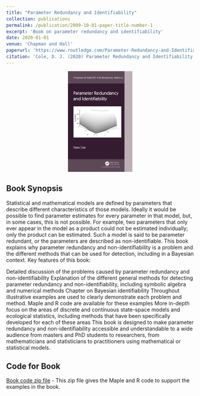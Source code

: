 ```yaml
---
title: "Parameter Redundancy and Identifiability"
collection: publications
permalink: /publication/2009-10-01-paper-title-number-1
excerpt: 'Book on parameter redundancy and identifiability'
date: 2020-01-01
venue: 'Chapman and Hall'
paperurl: 'https://www.routledge.com/Parameter-Redundancy-and-Identifiability/Cole/p/book/9781498720878'
citation: 'Cole, D. J. (2020) Parameter Redundancy and Identifiability. Chapman and Hall/CRC.'
---
```


<P align=center><IMG width="173" height="270" border="0" alt="Parameter Redundancy and Identifiability Book Cover" src="images/bookcoverCole2020.jpg"> </p>

 <h2>Book Synopsis</h2>

Statistical and mathematical models are defined by parameters that describe different characteristics of those models. Ideally it would be possible to find parameter estimates for every parameter in that model, but, in some cases, this is not possible. For example, two parameters that only ever appear in the model as a product could not be estimated individually; only the product can be estimated. Such a model is said to be parameter redundant, or the parameters are described as non-identifiable. This book explains why parameter redundancy and non-identifiability is a problem and the different methods that can be used for detection, including in a Bayesian context. Key features of this book:

Detailed discussion of the problems caused by parameter redundancy and non-identifiability
Explanation of the different general methods for detecting parameter redundancy and non-identifiability, including symbolic algebra and numerical methods
Chapter on Bayesian identifiability
Throughout illustrative examples are used to clearly demonstrate each problem and method. Maple and R code are available for these examples
More in-depth focus on the areas of discrete and continuous state-space models and ecological statistics, including methods that have been specifically developed for each of these areas
This book is designed to make parameter redundancy and non-identifiability accessible and understandable to a wide audience from masters and PhD students to researchers, from mathematicians and statisticians to practitioners using mathematical or statistical models.

<h2>Code for Book</h2>
<p> <a href="files/bookcode.zip">Book code zip file</a> - This zip file gives the Maple and R code to support the examples in the book.</p>
